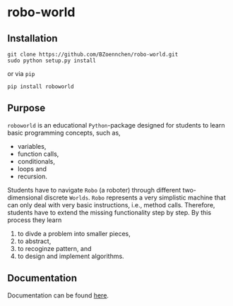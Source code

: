 # robo-world

## Installation

```
git clone https://github.com/BZoennchen/robo-world.git
sudo python setup.py install
```

or via ``pip``

```
pip install roboworld
```

## Purpose

``roboworld`` is an educational ``Python``-package designed for students to learn basic programming concepts, such as,

+ variables,
+ function calls,
+ conditionals, 
+ loops and
+ recursion.

Students have to navigate ``Robo`` (a roboter) through different two-dimensional discrete ``Worlds``.
``Robo`` represents a very simplistic machine that can only deal with very basic instructions, i.e., method calls.
Therefore, students have to extend the missing functionality step by step.
By this process they learn

1. to divde a problem into smaller pieces,
2. to abstract,
3. to recoginze pattern, and 
4. to design and implement algorithms.

## Documentation

Documentation can be found [here](https://robo-world-doc.readthedocs.io/en/latest/index.html).